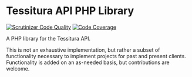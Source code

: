 # Tessitura API PHP Library
[![Scrutinizer Code Quality](https://scrutinizer-ci.com/g/clubdeuce/tessitura-php/badges/quality-score.png?b=main)](https://scrutinizer-ci.com/g/clubdeuce/tessitura-php/?branch=main)
[![Code Coverage](https://scrutinizer-ci.com/g/clubdeuce/tessitura-php/badges/coverage.png?b=main)](https://scrutinizer-ci.com/g/clubdeuce/tessitura-php/?branch=main)

A PHP library for the Tessitura API.

This is not an exhaustive implementation, but rather a subset of functionality necessary to implement projects for
past and present clients. Functionality is added on an as-needed basis, but contributions are welcome.
